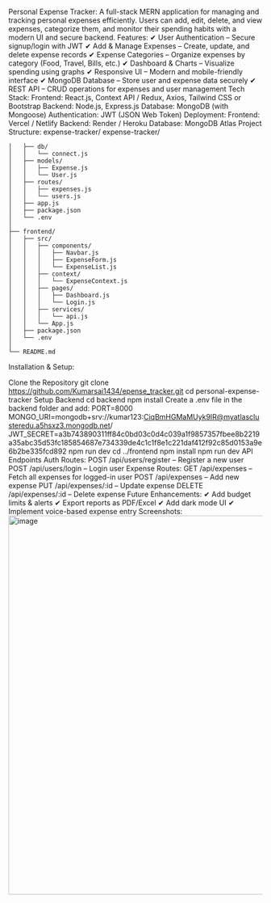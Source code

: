 Personal Expense Tracker: A full-stack MERN application for managing and tracking personal expenses efficiently. Users can add, edit, delete, and view expenses, categorize them, and monitor their spending habits with a modern UI and secure backend. Features: ✔ User Authentication – Secure signup/login with JWT ✔ Add & Manage Expenses – Create, update, and delete expense records ✔ Expense Categories – Organize expenses by category (Food, Travel, Bills, etc.) ✔ Dashboard & Charts – Visualize spending using graphs ✔ Responsive UI – Modern and mobile-friendly interface ✔ MongoDB Database – Store user and expense data securely ✔ REST API – CRUD operations for expenses and user management Tech Stack: Frontend: React.js, Context API / Redux, Axios, Tailwind CSS or Bootstrap Backend: Node.js, Express.js Database: MongoDB (with Mongoose) Authentication: JWT (JSON Web Token) Deployment: Frontend: Vercel / Netlify Backend: Render / Heroku Database: MongoDB Atlas Project Structure: expense-tracker/ expense-tracker/
```├── backend/
│   ├── db/
│   │   └── connect.js
│   ├── models/
│   │   ├── Expense.js
│   │   └── User.js
│   ├── routes/
│   │   ├── expenses.js
│   │   └── users.js
│   ├── app.js
│   ├── package.json
│   └── .env
│
├── frontend/
│   ├── src/
│   │   ├── components/
│   │   │   ├── Navbar.js
│   │   │   ├── ExpenseForm.js
│   │   │   └── ExpenseList.js
│   │   ├── context/
│   │   │   └── ExpenseContext.js
│   │   ├── pages/
│   │   │   ├── Dashboard.js
│   │   │   └── Login.js
│   │   ├── services/
│   │   │   └── api.js
│   │   └── App.js
│   ├── package.json
│   └── .env
│
└── README.md
```
Installation & Setup:

Clone the Repository git clone https://github.com/Kumarsai1434/epense_tracker.git cd personal-expense-tracker
Setup Backend cd backend npm install Create a .env file in the backend folder and add: PORT=8000 MONGO_URI=mongodb+srv://kumar123:CiqBmHGMaMUyk9IR@myatlasclusteredu.a5hsxz3.mongodb.net/ JWT_SECRET=a3b743890311ff84c0bd03c0d4c039a1f9857357fbee8b2219a35abc35d53fc185854687e734339de4c1c1f8e1c221daf412f92c85d0153a9e6b2be335fcd892 npm run dev cd ../frontend npm install npm run dev API Endpoints Auth Routes: POST /api/users/register – Register a new user POST /api/users/login – Login user Expense Routes: GET /api/expenses – Fetch all expenses for logged-in user POST /api/expenses – Add new expense PUT /api/expenses/:id – Update expense DELETE /api/expenses/:id – Delete expense Future Enhancements: ✔ Add budget limits & alerts ✔ Export reports as PDF/Excel ✔ Add dark mode UI ✔ Implement voice-based expense entry Screenshots:
<img width="515" height="750" alt="image" src="https://github.com/user-attachments/assets/4f9d2453-87c1-4a94-b564-6719256eb666" />
